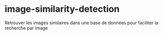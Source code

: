 # image-similarity-detection
Retrouver les images similaires dans une base de données pour faciliter la recherche par image
